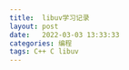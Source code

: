 ```yaml
---
title:  libuv学习记录     
layout: post  
date:   2022-03-03 13:33:33    
categories: 编程    
tags: C++ C libuv
---
```


    